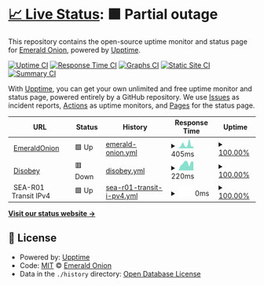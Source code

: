 # [📈 Live Status](https://EmeraldOnion.github.io/status): <!--live status--> **🟧 Partial outage**

This repository contains the open-source uptime monitor and status page for [Emerald Onion](https://emeraldonion.org), powered by [Upptime](https://github.com/upptime/upptime).

[![Uptime CI](https://github.com/EmeraldOnion/status/workflows/Uptime%20CI/badge.svg)](https://github.com/upptime/upptime/actions?query=workflow%3A%22Uptime+CI%22)
[![Response Time CI](https://github.com/EmeraldOnion/status/workflows/Response%20Time%20CI/badge.svg)](https://github.com/upptime/upptime/actions?query=workflow%3A%22Response+Time+CI%22)
[![Graphs CI](https://github.com/EmeraldOnion/status/workflows/Graphs%20CI/badge.svg)](https://github.com/upptime/upptime/actions?query=workflow%3A%22Graphs+CI%22)
[![Static Site CI](https://github.com/EmeraldOnion/status/workflows/Static%20Site%20CI/badge.svg)](https://github.com/upptime/upptime/actions?query=workflow%3A%22Static+Site+CI%22)
[![Summary CI](https://github.com/EmeraldOnion/status/workflows/Summary%20CI/badge.svg)](https://github.com/upptime/upptime/actions?query=workflow%3A%22Summary+CI%22)

With [Upptime](https://upptime.js.org), you can get your own unlimited and free uptime monitor and status page, powered entirely by a GitHub repository. We use [Issues](https://github.com/EmeraldOnion/status/issues) as incident reports, [Actions](https://github.com/EmeraldOnion/status/actions) as uptime monitors, and [Pages](https://EmeraldOnion.github.io/status) for the status page.

<!--start: status pages-->
<!-- This summary is generated by Upptime (https://github.com/upptime/upptime) -->
<!-- Do not edit this manually, your changes will be overwritten -->
<!-- prettier-ignore -->
| URL | Status | History | Response Time | Uptime |
| --- | ------ | ------- | ------------- | ------ |
| <img alt="" src="https://favicons.githubusercontent.com/emeraldonion.org" height="13"> [EmeraldOnion](https://emeraldonion.org) | 🟩 Up | [emerald-onion.yml](https://github.com/emeraldonion/status/commits/HEAD/history/emerald-onion.yml) | <details><summary><img alt="Response time graph" src="./graphs/emerald-onion/response-time-week.png" height="20"> 405ms</summary><br><a href="https://EmeraldOnion.github.io/status/history/emerald-onion"><img alt="Response time 325" src="https://img.shields.io/endpoint?url=https%3A%2F%2Fraw.githubusercontent.com%2Femeraldonion%2Fstatus%2FHEAD%2Fapi%2Femerald-onion%2Fresponse-time.json"></a><br><a href="https://EmeraldOnion.github.io/status/history/emerald-onion"><img alt="24-hour response time 207" src="https://img.shields.io/endpoint?url=https%3A%2F%2Fraw.githubusercontent.com%2Femeraldonion%2Fstatus%2FHEAD%2Fapi%2Femerald-onion%2Fresponse-time-day.json"></a><br><a href="https://EmeraldOnion.github.io/status/history/emerald-onion"><img alt="7-day response time 405" src="https://img.shields.io/endpoint?url=https%3A%2F%2Fraw.githubusercontent.com%2Femeraldonion%2Fstatus%2FHEAD%2Fapi%2Femerald-onion%2Fresponse-time-week.json"></a><br><a href="https://EmeraldOnion.github.io/status/history/emerald-onion"><img alt="30-day response time 337" src="https://img.shields.io/endpoint?url=https%3A%2F%2Fraw.githubusercontent.com%2Femeraldonion%2Fstatus%2FHEAD%2Fapi%2Femerald-onion%2Fresponse-time-month.json"></a><br><a href="https://EmeraldOnion.github.io/status/history/emerald-onion"><img alt="1-year response time 338" src="https://img.shields.io/endpoint?url=https%3A%2F%2Fraw.githubusercontent.com%2Femeraldonion%2Fstatus%2FHEAD%2Fapi%2Femerald-onion%2Fresponse-time-year.json"></a></details> | <details><summary><a href="https://EmeraldOnion.github.io/status/history/emerald-onion">100.00%</a></summary><a href="https://EmeraldOnion.github.io/status/history/emerald-onion"><img alt="All-time uptime 100.00%" src="https://img.shields.io/endpoint?url=https%3A%2F%2Fraw.githubusercontent.com%2Femeraldonion%2Fstatus%2FHEAD%2Fapi%2Femerald-onion%2Fuptime.json"></a><br><a href="https://EmeraldOnion.github.io/status/history/emerald-onion"><img alt="24-hour uptime 100.00%" src="https://img.shields.io/endpoint?url=https%3A%2F%2Fraw.githubusercontent.com%2Femeraldonion%2Fstatus%2FHEAD%2Fapi%2Femerald-onion%2Fuptime-day.json"></a><br><a href="https://EmeraldOnion.github.io/status/history/emerald-onion"><img alt="7-day uptime 100.00%" src="https://img.shields.io/endpoint?url=https%3A%2F%2Fraw.githubusercontent.com%2Femeraldonion%2Fstatus%2FHEAD%2Fapi%2Femerald-onion%2Fuptime-week.json"></a><br><a href="https://EmeraldOnion.github.io/status/history/emerald-onion"><img alt="30-day uptime 100.00%" src="https://img.shields.io/endpoint?url=https%3A%2F%2Fraw.githubusercontent.com%2Femeraldonion%2Fstatus%2FHEAD%2Fapi%2Femerald-onion%2Fuptime-month.json"></a><br><a href="https://EmeraldOnion.github.io/status/history/emerald-onion"><img alt="1-year uptime 100.00%" src="https://img.shields.io/endpoint?url=https%3A%2F%2Fraw.githubusercontent.com%2Femeraldonion%2Fstatus%2FHEAD%2Fapi%2Femerald-onion%2Fuptime-year.json"></a></details>
| <img alt="" src="https://disobey.net/favicon.ico" height="13"> [Disobey](https://disobey.net/) | 🟥 Down | [disobey.yml](https://github.com/emeraldonion/status/commits/HEAD/history/disobey.yml) | <details><summary><img alt="Response time graph" src="./graphs/disobey/response-time-week.png" height="20"> 220ms</summary><br><a href="https://EmeraldOnion.github.io/status/history/disobey"><img alt="Response time 403" src="https://img.shields.io/endpoint?url=https%3A%2F%2Fraw.githubusercontent.com%2Femeraldonion%2Fstatus%2FHEAD%2Fapi%2Fdisobey%2Fresponse-time.json"></a><br><a href="https://EmeraldOnion.github.io/status/history/disobey"><img alt="24-hour response time 259" src="https://img.shields.io/endpoint?url=https%3A%2F%2Fraw.githubusercontent.com%2Femeraldonion%2Fstatus%2FHEAD%2Fapi%2Fdisobey%2Fresponse-time-day.json"></a><br><a href="https://EmeraldOnion.github.io/status/history/disobey"><img alt="7-day response time 220" src="https://img.shields.io/endpoint?url=https%3A%2F%2Fraw.githubusercontent.com%2Femeraldonion%2Fstatus%2FHEAD%2Fapi%2Fdisobey%2Fresponse-time-week.json"></a><br><a href="https://EmeraldOnion.github.io/status/history/disobey"><img alt="30-day response time 197" src="https://img.shields.io/endpoint?url=https%3A%2F%2Fraw.githubusercontent.com%2Femeraldonion%2Fstatus%2FHEAD%2Fapi%2Fdisobey%2Fresponse-time-month.json"></a><br><a href="https://EmeraldOnion.github.io/status/history/disobey"><img alt="1-year response time 383" src="https://img.shields.io/endpoint?url=https%3A%2F%2Fraw.githubusercontent.com%2Femeraldonion%2Fstatus%2FHEAD%2Fapi%2Fdisobey%2Fresponse-time-year.json"></a></details> | <details><summary><a href="https://EmeraldOnion.github.io/status/history/disobey">100.00%</a></summary><a href="https://EmeraldOnion.github.io/status/history/disobey"><img alt="All-time uptime 100.00%" src="https://img.shields.io/endpoint?url=https%3A%2F%2Fraw.githubusercontent.com%2Femeraldonion%2Fstatus%2FHEAD%2Fapi%2Fdisobey%2Fuptime.json"></a><br><a href="https://EmeraldOnion.github.io/status/history/disobey"><img alt="24-hour uptime 100.00%" src="https://img.shields.io/endpoint?url=https%3A%2F%2Fraw.githubusercontent.com%2Femeraldonion%2Fstatus%2FHEAD%2Fapi%2Fdisobey%2Fuptime-day.json"></a><br><a href="https://EmeraldOnion.github.io/status/history/disobey"><img alt="7-day uptime 100.00%" src="https://img.shields.io/endpoint?url=https%3A%2F%2Fraw.githubusercontent.com%2Femeraldonion%2Fstatus%2FHEAD%2Fapi%2Fdisobey%2Fuptime-week.json"></a><br><a href="https://EmeraldOnion.github.io/status/history/disobey"><img alt="30-day uptime 100.00%" src="https://img.shields.io/endpoint?url=https%3A%2F%2Fraw.githubusercontent.com%2Femeraldonion%2Fstatus%2FHEAD%2Fapi%2Fdisobey%2Fuptime-month.json"></a><br><a href="https://EmeraldOnion.github.io/status/history/disobey"><img alt="1-year uptime 100.00%" src="https://img.shields.io/endpoint?url=https%3A%2F%2Fraw.githubusercontent.com%2Femeraldonion%2Fstatus%2FHEAD%2Fapi%2Fdisobey%2Fuptime-year.json"></a></details>
| <img alt="" src="https://favicons.githubusercontent.com/null" height="13"> SEA-R01 Transit IPv4 | 🟩 Up | [sea-r01-transit-i-pv4.yml](https://github.com/emeraldonion/status/commits/HEAD/history/sea-r01-transit-i-pv4.yml) | <details><summary><img alt="Response time graph" src="./graphs/sea-r01-transit-i-pv4/response-time-week.png" height="20"> 0ms</summary><br><a href="https://EmeraldOnion.github.io/status/history/sea-r01-transit-i-pv4"><img alt="Response time 31" src="https://img.shields.io/endpoint?url=https%3A%2F%2Fraw.githubusercontent.com%2Femeraldonion%2Fstatus%2FHEAD%2Fapi%2Fsea-r01-transit-i-pv4%2Fresponse-time.json"></a><br><a href="https://EmeraldOnion.github.io/status/history/sea-r01-transit-i-pv4"><img alt="24-hour response time 0" src="https://img.shields.io/endpoint?url=https%3A%2F%2Fraw.githubusercontent.com%2Femeraldonion%2Fstatus%2FHEAD%2Fapi%2Fsea-r01-transit-i-pv4%2Fresponse-time-day.json"></a><br><a href="https://EmeraldOnion.github.io/status/history/sea-r01-transit-i-pv4"><img alt="7-day response time 0" src="https://img.shields.io/endpoint?url=https%3A%2F%2Fraw.githubusercontent.com%2Femeraldonion%2Fstatus%2FHEAD%2Fapi%2Fsea-r01-transit-i-pv4%2Fresponse-time-week.json"></a><br><a href="https://EmeraldOnion.github.io/status/history/sea-r01-transit-i-pv4"><img alt="30-day response time 0" src="https://img.shields.io/endpoint?url=https%3A%2F%2Fraw.githubusercontent.com%2Femeraldonion%2Fstatus%2FHEAD%2Fapi%2Fsea-r01-transit-i-pv4%2Fresponse-time-month.json"></a><br><a href="https://EmeraldOnion.github.io/status/history/sea-r01-transit-i-pv4"><img alt="1-year response time 30" src="https://img.shields.io/endpoint?url=https%3A%2F%2Fraw.githubusercontent.com%2Femeraldonion%2Fstatus%2FHEAD%2Fapi%2Fsea-r01-transit-i-pv4%2Fresponse-time-year.json"></a></details> | <details><summary><a href="https://EmeraldOnion.github.io/status/history/sea-r01-transit-i-pv4">100.00%</a></summary><a href="https://EmeraldOnion.github.io/status/history/sea-r01-transit-i-pv4"><img alt="All-time uptime 100.00%" src="https://img.shields.io/endpoint?url=https%3A%2F%2Fraw.githubusercontent.com%2Femeraldonion%2Fstatus%2FHEAD%2Fapi%2Fsea-r01-transit-i-pv4%2Fuptime.json"></a><br><a href="https://EmeraldOnion.github.io/status/history/sea-r01-transit-i-pv4"><img alt="24-hour uptime 100.00%" src="https://img.shields.io/endpoint?url=https%3A%2F%2Fraw.githubusercontent.com%2Femeraldonion%2Fstatus%2FHEAD%2Fapi%2Fsea-r01-transit-i-pv4%2Fuptime-day.json"></a><br><a href="https://EmeraldOnion.github.io/status/history/sea-r01-transit-i-pv4"><img alt="7-day uptime 100.00%" src="https://img.shields.io/endpoint?url=https%3A%2F%2Fraw.githubusercontent.com%2Femeraldonion%2Fstatus%2FHEAD%2Fapi%2Fsea-r01-transit-i-pv4%2Fuptime-week.json"></a><br><a href="https://EmeraldOnion.github.io/status/history/sea-r01-transit-i-pv4"><img alt="30-day uptime 100.00%" src="https://img.shields.io/endpoint?url=https%3A%2F%2Fraw.githubusercontent.com%2Femeraldonion%2Fstatus%2FHEAD%2Fapi%2Fsea-r01-transit-i-pv4%2Fuptime-month.json"></a><br><a href="https://EmeraldOnion.github.io/status/history/sea-r01-transit-i-pv4"><img alt="1-year uptime 100.00%" src="https://img.shields.io/endpoint?url=https%3A%2F%2Fraw.githubusercontent.com%2Femeraldonion%2Fstatus%2FHEAD%2Fapi%2Fsea-r01-transit-i-pv4%2Fuptime-year.json"></a></details>

<!--end: status pages-->

[**Visit our status website →**](https://EmeraldOnion.github.io/status)

## 📄 License

- Powered by: [Upptime](https://github.com/upptime/upptime)
- Code: [MIT](./LICENSE) © [Emerald Onion](https://emeraldonion.org)
- Data in the `./history` directory: [Open Database License](https://opendatacommons.org/licenses/odbl/1-0/)

